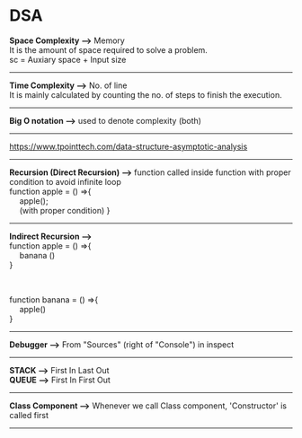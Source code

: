 # DSA

**Space Complexity -->** Memory                             <br>
It is the amount of space required to solve a problem.      <br>
sc = Auxiary space + Input size

<hr>

**Time Complexity -->** No. of line                                                 <br>
It is mainly calculated by counting the no. of steps to finish the execution.

<hr>

**Big O notation -->** used to denote complexity (both)

<hr>

https://www.tpointtech.com/data-structure-asymptotic-analysis

<hr>

**Recursion (Direct Recursion) -->** function called inside function with proper condition to avoid infinite loop <br>
function apple = () =>{                     <br>
&emsp;    apple();                          <br>
&emsp;    (with proper condition)
}

<hr>

**Indirect Recursion -->**      <br>
function apple = () =>{         <br>
&emsp;    banana ()             <br>
}                               <br>

<br>

function banana = () =>{        <br>
&emsp;    apple()               <br>
}

<hr>

**Debugger -->** From "Sources" (right of "Console") in inspect

<hr>

**STACK -->** First In Last Out     <br>
**QUEUE -->** First In First Out

<hr>

**Class Component -->** Whenever we call Class component, 'Constructor' is called first

<hr>



